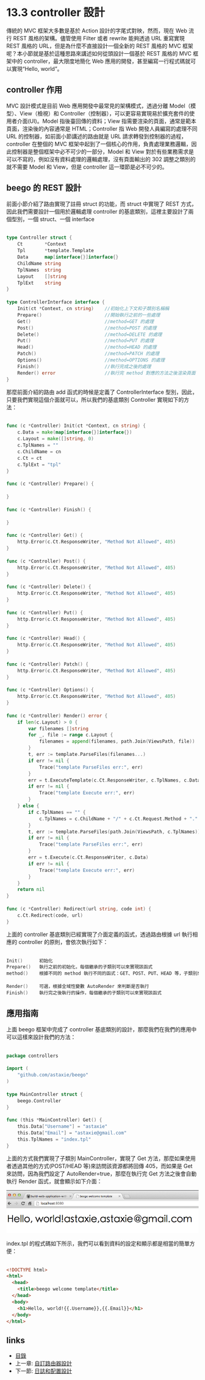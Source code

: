 <!-- {% raw %} -->
# 13.3 controller 設計

傳統的 MVC 框架大多數是基於 Action 設計的字尾式對映，然而，現在 Web 流行 REST 風格的架構。儘管使用 Filter 或者 rewrite 能夠透過 URL 重寫實現 REST 風格的 URL，但是為什麼不直接設計一個全新的 REST 風格的 MVC 框架呢？本小節就是基於這種思路來講述如何從頭設計一個基於 REST 風格的 MVC 框架中的 controller，最大限度地簡化 Web 應用的開發，甚至編寫一行程式碼就可以實現“Hello, world”。

## controller 作用
MVC 設計模式是目前 Web 應用開發中最常見的架構模式，透過分離 Model（模型）、View（檢視）和 Controller（控制器），可以更容易實現易於擴充套件的使用者介面(UI)。Model 指後臺回傳的資料；View 指需要渲染的頁面，通常是範本頁面，渲染後的內容通常是 HTML；Controller 指 Web 開發人員編寫的處理不同 URL 的控制器，如前面小節講述的路由就是 URL 請求轉發到控制器的過程，controller 在整個的 MVC 框架中起到了一個核心的作用，負責處理業務邏輯，因此控制器是整個框架中必不可少的一部分，Model 和 View 對於有些業務需求是可以不寫的，例如沒有資料處理的邏輯處理，沒有頁面輸出的 302 調整之類別的就不需要 Model 和 View，但是 controller 這一環節是必不可少的。

## beego 的 REST 設計
前面小節介紹了路由實現了註冊 struct 的功能，而 struct 中實現了 REST 方式，因此我們需要設計一個用於邏輯處理 controller 的基底類別，這裡主要設計了兩個型別，一個 struct、一個 interface

```Go

type Controller struct {
	Ct        *Context
	Tpl       *template.Template
	Data      map[interface{}]interface{}
	ChildName string
	TplNames  string
	Layout    []string
	TplExt    string
}

type ControllerInterface interface {
	Init(ct *Context, cn string)    //初始化上下文和子類別名稱稱
	Prepare()                       //開始執行之前的一些處理
	Get()                           //method=GET 的處理
	Post()                          //method=POST 的處理
	Delete()                        //method=DELETE 的處理
	Put()                           //method=PUT 的處理
	Head()                          //method=HEAD 的處理
	Patch()                         //method=PATCH 的處理
	Options()                       //method=OPTIONS 的處理
	Finish()                        //執行完成之後的處理
	Render() error                  //執行完 method 對應的方法之後渲染頁面
}
```
那麼前面介紹的路由 add 函式的時候是定義了 ControllerInterface 型別，因此，只要我們實現這個介面就可以，所以我們的基底類別 Controller 實現如下的方法：
```Go

func (c *Controller) Init(ct *Context, cn string) {
	c.Data = make(map[interface{}]interface{})
	c.Layout = make([]string, 0)
	c.TplNames = ""
	c.ChildName = cn
	c.Ct = ct
	c.TplExt = "tpl"
}

func (c *Controller) Prepare() {

}

func (c *Controller) Finish() {

}

func (c *Controller) Get() {
	http.Error(c.Ct.ResponseWriter, "Method Not Allowed", 405)
}

func (c *Controller) Post() {
	http.Error(c.Ct.ResponseWriter, "Method Not Allowed", 405)
}

func (c *Controller) Delete() {
	http.Error(c.Ct.ResponseWriter, "Method Not Allowed", 405)
}

func (c *Controller) Put() {
	http.Error(c.Ct.ResponseWriter, "Method Not Allowed", 405)
}

func (c *Controller) Head() {
	http.Error(c.Ct.ResponseWriter, "Method Not Allowed", 405)
}

func (c *Controller) Patch() {
	http.Error(c.Ct.ResponseWriter, "Method Not Allowed", 405)
}

func (c *Controller) Options() {
	http.Error(c.Ct.ResponseWriter, "Method Not Allowed", 405)
}

func (c *Controller) Render() error {
	if len(c.Layout) > 0 {
		var filenames []string
		for _, file := range c.Layout {
			filenames = append(filenames, path.Join(ViewsPath, file))
		}
		t, err := template.ParseFiles(filenames...)
		if err != nil {
			Trace("template ParseFiles err:", err)
		}
		err = t.ExecuteTemplate(c.Ct.ResponseWriter, c.TplNames, c.Data)
		if err != nil {
			Trace("template Execute err:", err)
		}
	} else {
		if c.TplNames == "" {
			c.TplNames = c.ChildName + "/" + c.Ct.Request.Method + "." + c.TplExt
		}
		t, err := template.ParseFiles(path.Join(ViewsPath, c.TplNames))
		if err != nil {
			Trace("template ParseFiles err:", err)
		}
		err = t.Execute(c.Ct.ResponseWriter, c.Data)
		if err != nil {
			Trace("template Execute err:", err)
		}
	}
	return nil
}

func (c *Controller) Redirect(url string, code int) {
	c.Ct.Redirect(code, url)
}
```
上面的 controller 基底類別已經實現了介面定義的函式，透過路由根據 url 執行相應的 controller 的原則，會依次執行如下：
```Go

Init()      初始化
Prepare()   執行之前的初始化，每個繼承的子類別可以來實現該函式
method()    根據不同的 method 執行不同的函式：GET、POST、PUT、HEAD 等，子類別來實現這些函式，如果沒實現，那麼預設都是 403

Render()    可選，根據全域性變數 AutoRender 來判斷是否執行
Finish()    執行完之後執行的操作，每個繼承的子類別可以來實現該函式
```
## 應用指南
上面 beego 框架中完成了 controller 基底類別的設計，那麼我們在我們的應用中可以這樣來設計我們的方法：
```Go

package controllers

import (
	"github.com/astaxie/beego"
)

type MainController struct {
	beego.Controller
}

func (this *MainController) Get() {
	this.Data["Username"] = "astaxie"
	this.Data["Email"] = "astaxie@gmail.com"
	this.TplNames = "index.tpl"
}
```
上面的方式我們實現了子類別 MainController，實現了 Get 方法，那麼如果使用者透過其他的方式(POST/HEAD 等)來訪問該資源都將回傳 405，而如果是 Get 來訪問，因為我們設定了 AutoRender=true，那麼在執行完 Get 方法之後會自動執行 Render 函式，就會顯示如下介面：

![](images/13.4.beego.png)

index.tpl 的程式碼如下所示，我們可以看到資料的設定和顯示都是相當的簡單方便：
```html

<!DOCTYPE html>
<html>
  <head>
    <title>beego welcome template</title>
  </head>
  <body>
    <h1>Hello, world!{{.Username}},{{.Email}}</h1>
  </body>
</html>

```

## links
   * [目錄](<preface.md>)
   * 上一章: [自訂路由器設計](<13.2.md>)
   * 下一節: [日誌和配置設計](<13.4.md>)
<!-- {% endraw %} -->
